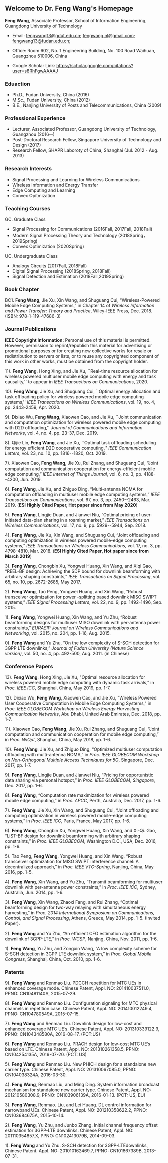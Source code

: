 ## Welcome to Dr. Feng Wang's Homepage

**Feng Wang**, Associate Professor, School of Information Engineering, Guangdong University of Technology

- Email: fengwang13@gdut.edu.cn; fengwang.nl@gmail.com; fengwang13@fudan.edu.cn; 

- Office: Room 602, No. 1 Engineering Building, No. 100 Road Waihuan, Guangzhou 510006, China
- Google Scholar Link: 
  https://scholar.google.com/citations?user=s8RhFgwAAAAJ

### Eduaction ####
- Ph.D.,  Fudan University, China (2016)
- M.Sc.,  Fudan University, China (2012)
- B.E.,   Nanjing University of Posts and Telecommunications, China (2009)

### Professional Experience ###
- Lecturer, Associated Professor, Guangdong University of Technology, Guangzhou (2016--)
- Post-Doctoral Research Fellow, Singapore University of Technology and Design (2017)
- Research Fellow, SHAPR Laboroty of China, Shanghai (Jul. 2012 - Aug. 2013)

### Research Interests
- Signal Processing and Learning for Wireless Communications
- Wireless Information and Energy Transfer
- Edge Computing and Learning
- Convex Opitmization

### Teaching Courses
GC. Graduate Class
- Signal Processing for Communications (2016Fall, 2017Fall, 2018Fall) 
- Modern Signal Processing Theory and Technology (2018Spring，2019Spring)
- Convex Optimization (2020Spring)

UC. Undergraduate Class
- Analogy Circuits (2017Fall, 2018Fall) 
- Digital Signal Processing (2018Spring, 2018Fall)
- Signal Detection and Estimation (2018Fall,2019Spring)


### Book Chapter
BC1. **Feng Wang**, Jie Xu, Xin Wang, and Shuguang Cui, “Wireless-Powered Mobile Edge Computing Systems,” in Chapter 14 of *Wireless Information and Power Transfer: Theory and Practice*, Wiley-IEEE Press, Dec. 2018. (ISBN: 978-1-119-47686-3)

### Journal Publications
**IEEE Copyright Information:** Personal use of this material is permitted. However, permission to reprint/republish this material for advertising or promotional purposes or for creating new collective works for resale or redistribution to servers or lists, or to reuse any copyrighted component of this work in other works, must be obtained from the copyright holder.

11). **Feng Wang**, Hong Xing, and Jie Xu, ``Real-time resource allocation for wireless powered multiuser mobile edge computing with energy and task causality,'' to appear in *IEEE Transactions on Communications*, 2020.

10). **Feng Wang**, Jie Xu, and Shuguang Cui, ``Optimal energy allocation and task offloading policy for wireless powered mobile edge computing systems,'' *IEEE Transactions on Wireless Communications*, vol. 19, no. 4, pp. 2443-2459, Apr. 2020.

9). Dixiao Wu, **Feng Wang**, Xiaowen Cao, and Jie Xu, ``Joint communication and computation optimization for wireless powered mobile edge computing with D2D offloading,'' *Journal of Communications and Information Networks*, vol. 4, no. 4, pp. 23-37, Dec. 2019.

8). Qijie Lin, **Feng Wang**, and Jie Xu, ``Optimal task offloading scheduling for energy efficient D2D cooperative computing,'' *IEEE Communication Letters*, vol. 23, no. 10, pp. 1816--1820, Oct. 2019.

7). Xiaowen Cao, **Feng Wang**, Jie Xu, Rui Zhang, and Shuguang Cui, “Joint computation and communication cooperation
for energy-efficient mobile edge computing,” *IEEE Internet of Things Journal*, vol. 6, no. 3, pp. 4188--4200, Jun. 2019. 

6). **Feng Wang**, Jie Xu, and Zhiguo Ding, “Multi-antenna NOMA for computation offloading in multiuser mobile edge computing systems,”  *IEEE Transactions on Communications*, vol. 67, no. 3, pp. 2450--2463, Mar. 2019. (**ESI Highly Cited Paper, Hot paper since from May 2020**)


5). **Feng Wang**, Lingjie Duan, and Jianwei Niu, “Optimal pricing of user-initiated data-plan sharing in a roaming market,” *IEEE Transactions on Wireless Communications*, vol. 17, no. 9, pp. 5929--5944, Sep. 2018. 

4). **Feng Wang**, Jie Xu, Xin Wang, and Shuguang Cui, “Joint offloading and computing optimization in wireless powered mobile-edge computing systems,” *IEEE Transactions on Wireless Communications*, vol. 17, no. 3, pp. 4798-4810, Mar. 2018. (**ESI Highly Cited Paper, Hot paper since from March 2019**)

3). **Feng Wang**, Chongbin Xu, Yongwei Huang, Xin Wang, and Xiqi Gao, “REEL-BF design: Achieving the SDP bound for downlink beamforming with arbitrary shaping constraints,” *IEEE Transactions on Signal Processing*, vol. 65, no. 10, pp. 2672-2685, May 2017.

2). **Feng Wang**, Tao Peng, Yongwei Huang, and Xin Wang, “Robust transceiver optimization for power -splitting based downlink MISO SWIPT systems,” *IEEE Signal Processing Letters*, vol. 22, no. 9, pp. 1492-1496, Sep. 2015.

1). **Feng Wang**, Yongwei Huang, Xin Wang, and Yu Zhu, “Robust beamforming designs for multiuser MISO downlink with per-antenna power constraints,” *EURASIP Journal on Wireless Communications and Networking*, vol. 2015, no. 204, pp. 1-16, Aug. 2015.

0). **Feng Wang** and Yu Zhu, “On the low complexity of S-SCH detection for 3GPP LTE downlinks,” *Journal of Fudan University (Nature Science version)*, vol. 50, no. 4, pp. 492-500, Aug. 2011. (in Chinese)

### Conference Papers
13). **Feng Wang**, Hong Xing, Jie Xu, "Optimal resource allocation for wireless powered mobile edge computing with dynamic task arrivals,” in *Proc. IEEE ICC*, Shanghai, China, May 2019, pp. 1-7.

12).	Dixiao Wu, **Feng Wang**, Xiaowen Cao, and Jie Xu, "Wireless Powered User Cooperative Computation in Mobile Edge Computing Systems," in *Proc. IEEE GLOBECOM Workshop on Wireless Energy Harvesting Communication Networks*, Abu Dhabi, United Arab Emirates, Dec. 2018, pp. 1-7.

11). Xiaowen Cao, **Feng Wang**, Jie Xu, Rui Zhang, and Shuguang Cui, “Joint computation and communication cooperation for mobile edge computing,” in *Proc. WiOpt*, Shanghai, China, May 2018, pp. 1-6.

10).	**Feng Wang**, Jie Xu, and Zhiguo Ding, “Optimized multiuser computation offloading with multi-antenna NOMA,” in *Proc. IEEE GLOBECOM Workshop on Non-Orthogonal Multiple Access Techniques for 5G*, Singapore, Dec. 2017, pp. 1-7.

9).	**Feng Wang**, Lingjie Duan, and Jianwei Niu, “Pricing for opportunistic data sharing via personal hotspot,” in *Proc. IEEE GLOBECOM, Singapore*, Dec. 2017, pp. 1-6.

8).	**Feng Wang**, “Computation rate maximization for wireless powered mobile edge computing,” in *Proc. APCC*, Perth, Australia, Dec. 2017, pp. 1-6.

7).	**Feng Wang**, Jie Xu, Xin Wang, and Shuguang Cui, “Joint offloading and computing optimization in wireless powered mobile-edge computing systems,” in *Proc. IEEE ICC*, Paris, France, May 2017, pp. 1-6.

6).	**Feng Wang**, Chongbin Xu, Yongwei Huang, Xin Wang, and Xi-Qi. Gao, “LiST-BF design for downlink beamforming with arbitrary shaping constraints,” in *Proc. IEEE GLOBECOM*, Washington D.C., USA, Dec. 2016, pp. 1-6.

5).	Tao Peng, **Feng Wang**, Yongwei Huang, and Xin Wang, “Robust transceiver optimization for MISO SWIPT interference channel: A decentralized approach,” in *Proc. IEEE VTC-Spring*, Nanjing, China, May 2016, pp. 1-5.

4).	**Feng Wang**, Xin Wang, and Yu Zhu, “Transmit beamforming for multiuser downlink with per-antenna power constraints,” in *Proc. IEEE ICC*, Sydney, Australia, Jun. 2014, pp. 1-6. 

3).	**Feng Wang**, Xin Wang, Zhaoxi Fang, and Rui Zhang, “Optimal beamforming design for two-way relaying with simultaneous energy harvesting,” in *Proc. 2014 International Symposium on Communications, Control, and Signal Processing*, Athens, Greece, May 2014, pp. 1-5. (Invited Paper). 

2).	**Feng Wang** and Yu Zhu, “An efficient CFO estimation algorithm for the downlink of 3GPP-LTE,” in *Proc. WCSP*, Nanjing, China, Nov. 2011, pp. 1-6. 

1).	**Feng Wang**, Yu Zhu, and Zongxin Wang, “A low complexity scheme for S-SCH detection in 3GPP LTE downlink system,” in *Proc. Global Mobile Congress*, Shanghai, China, Oct. 2010, pp. 1-6.  

### Patents
9).	**Feng Wang** and Renmao Liu. PDCCH repetition for MTC UEs in enhanced coverage mode. Chinese Patent, Appl. NO: 201410037511.0, PPNO: CN10481140A, 2015-07-29.

8).	**Feng Wang** and Renmao Liu. Configuration signaling for MTC physical channels in repetition case. Chinese Patent, Appl. NO: 201410012249.4, PPNO: CN104780549A, 2015-07-15.

7).	**Feng Wang** and Renmao Liu. Downlink design for low-cost and enhanced coverage MTC UE’s. Chinese Patent, Appl. NO: 201310339122.9, PPNO: CN104348580A, 2016-08-17. (PCT:US)

6).	**Feng Wang** and Renmao Liu. PRACH design for low-cost MTC UE’s based on LTE. Chinese Patent, Appl. NO: 201310261358.5, PPNO: CN104254135A, 2016-07-20. (PCT: US)

5).	**Feng Wang** and Renmao Liu. New PHICH design for a standalone new carrier type. Chinese Patent, Appl. NO: 201310067085.0, PPNO: CN104038324A, 2016-03-30.

4).	**Feng Wang**, Renmao Liu, and Ming Ding. System information broadcast mechanism for standalone new carrier type. Chinese Patent, Appl. NO: 201210580308.9, PPNO: CN103906139A, 2016-01-13. (PCT: US, EU)

3). **Feng Wang**, Renmao. Liu, and Lei Huang. DL control information for narrowband UEs. Chinese Patent, Appl. NO: 201210358622.2, PPNO: CN103684675A, 2015-10-14.

2).	**Feng Wang**, Yu Zhu, and Junbo Zhang. Initial channel frequency offset estimation for 3GPP-LTE downlinks. Chinese Patent, Appl. NO: 201110354857.X, PPNO: CN102413079B, 2014-09-03. 

1).	**Feng Wang** and Yu Zhu. S-SCH detection for 3GPP-LTEdownlinks, Chinese Patent. Appl. NO: 201010162469.7, PPNO: CN101867389B, 2013-07-31.

